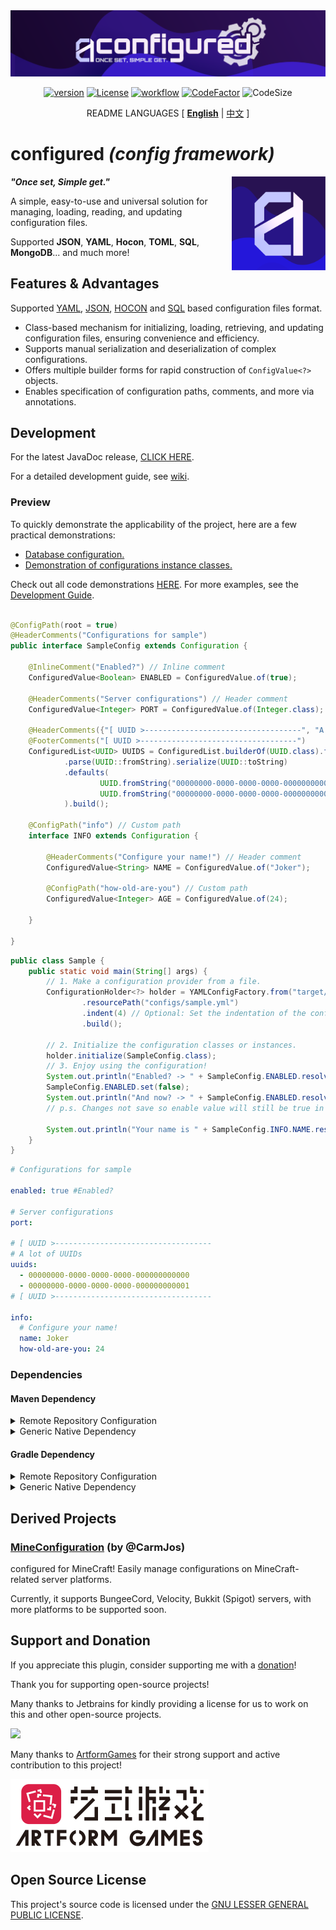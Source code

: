 <div align=center>
<img src=".doc/images/banner.png"  alt="Banner"/>

[![version](https://img.shields.io/github/v/release/CarmJos/configured)](https://github.com/CarmJos/configured/releases)
[![License](https://img.shields.io/github/license/CarmJos/configured)](https://www.gnu.org/licenses/lgpl-3.0.html)
[![workflow](https://github.com/CarmJos/configured/actions/workflows/maven.yml/badge.svg?branch=master)](https://github.com/CarmJos/configured/actions/workflows/maven.yml)
[![CodeFactor](https://www.codefactor.io/repository/github/carmjos/configured/badge)](https://www.codefactor.io/repository/github/carmjos/configured)
![CodeSize](https://img.shields.io/github/languages/code-size/CarmJos/configured)

README LANGUAGES [ [**English**](README.md) | [中文](README_CN.md)  ]
</div>

# configured _(config framework)_

<img src=".doc/images/logo-bg.svg" width="150px" alt="logo" align="right" style="float: right"/>

_**"Once set, Simple get."**_

A simple, easy-to-use and universal solution for managing, loading, reading,
and updating configuration files.

Supported **JSON**, **YAML**, **Hocon**, **TOML**, **SQL**, **MongoDB**... and much more!

## Features & Advantages

Supported [YAML](providers/yaml), [JSON](providers/json), [HOCON](providers/hocon) and [SQL](providers/sql) 
based configuration files format.

- Class-based mechanism for initializing, loading, retrieving, and updating configuration files, ensuring convenience
  and efficiency.
- Supports manual serialization and deserialization of complex configurations.
- Offers multiple builder forms for rapid construction of `ConfigValue<?>` objects.
- Enables specification of configuration paths, comments, and more via annotations.

## Development

For the latest JavaDoc release, [CLICK HERE](https://CarmJos.github.io/configured).

For a detailed development guide, see [wiki](https://github.com/CarmJos/configured/wiki).

### Preview

To quickly demonstrate the applicability of the project, here are a few practical demonstrations:

- [Database configuration.](demo/src/main/java/cc/carm/lib/configuration/demo/DatabaseConfiguration.java)
- [Demonstration of configurations instance classes.](demo/src/main/java/cc/carm/lib/configuration/demo/tests/conf/DemoConfiguration.java)

Check out all code demonstrations [HERE](demo/src/main/java/cc/carm/lib/configuration/demo/DatabaseConfiguration.java).
For more examples, see the [Development Guide](.doc/README.md).

```java

@ConfigPath(root = true)
@HeaderComments("Configurations for sample")
public interface SampleConfig extends Configuration {

    @InlineComment("Enabled?") // Inline comment
    ConfiguredValue<Boolean> ENABLED = ConfiguredValue.of(true);

    @HeaderComments("Server configurations") // Header comment
    ConfiguredValue<Integer> PORT = ConfiguredValue.of(Integer.class);

    @HeaderComments({"[ UUID >-----------------------------------", "A lot of UUIDs"})
    @FooterComments("[ UUID >-----------------------------------")
    ConfiguredList<UUID> UUIDS = ConfiguredList.builderOf(UUID.class).fromString()
            .parse(UUID::fromString).serialize(UUID::toString)
            .defaults(
                    UUID.fromString("00000000-0000-0000-0000-000000000000"),
                    UUID.fromString("00000000-0000-0000-0000-000000000001")
            ).build();

    @ConfigPath("info") // Custom path
    interface INFO extends Configuration {

        @HeaderComments("Configure your name!") // Header comment
        ConfiguredValue<String> NAME = ConfiguredValue.of("Joker");

        @ConfigPath("how-old-are-you") // Custom path
        ConfiguredValue<Integer> AGE = ConfiguredValue.of(24);

    }

}

```

```java
public class Sample {
    public static void main(String[] args) {
        // 1. Make a configuration provider from a file.
        ConfigurationHolder<?> holder = YAMLConfigFactory.from("target/config.yml")
                .resourcePath("configs/sample.yml")
                .indent(4) // Optional: Set the indentation of the configuration file.
                .build();

        // 2. Initialize the configuration classes or instances.
        holder.initialize(SampleConfig.class);
        // 3. Enjoy using the configuration!
        System.out.println("Enabled? -> " + SampleConfig.ENABLED.resolve()); // true
        SampleConfig.ENABLED.set(false);
        System.out.println("And now? -> " + SampleConfig.ENABLED.resolve()); // false
        // p.s. Changes not save so enable value will still be true in the next run.

        System.out.println("Your name is " + SampleConfig.INFO.NAME.resolve() + " (age=" + SampleConfig.INFO.AGE.resolve() + ")!");
    }
}

```

```yaml
# Configurations for sample

enabled: true #Enabled?

# Server configurations
port:

# [ UUID >-----------------------------------
# A lot of UUIDs
uuids:
  - 00000000-0000-0000-0000-000000000000
  - 00000000-0000-0000-0000-000000000001
# [ UUID >-----------------------------------

info:
  # Configure your name!
  name: Joker
  how-old-are-you: 24
```

### Dependencies

#### Maven Dependency

<details>
<summary>Remote Repository Configuration</summary>

```xml

<project>
    <repositories>

        <repository>
            <!-- Using Maven Central Repository for secure and stable updates, though synchronization might be needed. -->
            <id>maven</id>
            <name>Maven Central</name>
            <url>https://repo1.maven.org/maven2</url>
        </repository>

        <repository>
            <!-- Using GitHub dependencies for real-time updates, configuration required (recommended). -->
            <id>configured</id>
            <name>GitHub Packages</name>
            <url>https://maven.pkg.github.com/CarmJos/configured</url>
        </repository>

    </repositories>
</project>
```

</details>

<details>
<summary>Generic Native Dependency</summary>

```xml

<project>
    <dependencies>
        <!-- Basic implementation part, requiring custom implementation of “Provider” and “Wrapper”. -->
        <dependency>
            <groupId>cc.carm.lib</groupId>
            <artifactId>configured-core</artifactId>
            <version>[LATEST RELEASE]</version>
            <scope>compile</scope>
        </dependency>

        <!-- YAML file-based implementation, compatible with all Java environments. -->
        <dependency>
            <groupId>cc.carm.lib</groupId>
            <artifactId>configured-yaml</artifactId>
            <version>[LATEST RELEASE]</version>
            <scope>compile</scope>
        </dependency>

        <!-- JSON file-based implementation, compatible with all Java environments. -->
        <dependency>
            <groupId>cc.carm.lib</groupId>
            <artifactId>configured-gson</artifactId>
            <version>[LATEST RELEASE]</version>
            <scope>compile</scope>
        </dependency>

    </dependencies>
</project>
```

</details>

#### Gradle Dependency

<details>
<summary>Remote Repository Configuration</summary>

```groovy
repositories {

    // Using Maven Central Repository for secure and stable updates, though synchronization might be needed.
    mavenCentral()

    // Using GitHub dependencies for real-time updates, configuration required (recommended).
    maven { url 'https://maven.pkg.github.com/CarmJos/configured' }

}
```

</details>

<details>
<summary>Generic Native Dependency</summary>

```groovy

dependencies {

    // Basic implementation part, requiring custom implementation of “Provider” and “Wrapper”.
    api "cc.carm.lib:configured-core:[LATEST RELEASE]"

    // YAML file-based implementation, compatible with all Java environments.
    api "cc.carm.lib:configured-yaml:[LATEST RELEASE]"

    // JSON file-based implementation, compatible with all Java environments.
    api "cc.carm.lib:configured-gson:[LATEST RELEASE]"

}
```

</details>

## Derived Projects

### [**MineConfiguration**](https://github.com/CarmJos/MineConfiguration) (by @CarmJos)

configured for MineCraft!
Easily manage configurations on MineCraft-related server platforms.

Currently, it supports BungeeCord, Velocity, Bukkit (Spigot) servers,
with more platforms to be supported soon.

## Support and Donation

If you appreciate this plugin, consider supporting me with a [donation](https://github.com/sponsors/CarmJos)!

Thank you for supporting open-source projects!

Many thanks to Jetbrains for kindly providing a license for us to work on this and other open-source projects.

[![](https://resources.jetbrains.com/storage/products/company/brand/logos/jb_beam.svg)](https://www.jetbrains.com/?from=https://github.com/CarmJos/configured)

Many thanks to [ArtformGames](https://github.com/ArtformGames) for their
strong support and active contribution to this project!

<img src="https://raw.githubusercontent.com/ArtformGames/.github/master/logo/logo_full.svg" width="317px" height="117px" alt="ArtformGames">

## Open Source License

This project's source code is licensed under
the [GNU LESSER GENERAL PUBLIC LICENSE](https://www.gnu.org/licenses/lgpl-3.0.html).

